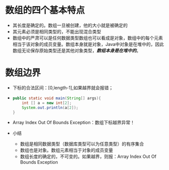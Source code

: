 # 数组的四个基本特点

- 其长度是确定的。数组一旦被创建，他的大小就是被确定的
- 其元素必须是相同类型的，不能出现混合类型
- 数组中的严肃可以是任何数据类型数组也可以看成是对象，数组中的每个元素相当于该对象的成员变量。数组本身就是对象，Java中对象是在堆中的，因此数组无论保存原始类型还是其他对象类型，***数组本身是在堆中的***。

# 数组边界

- 下标的合法区间：[0,length-1],如果越界就会报错；

- ```java
  public static void main(String[] args){
      int [] a = new int[2];
      System.out.println(a[2]);
  }
  ```

- Array Index Out Of Bounds Exception：数组下标越界异常！

- 小结

  - 数组是相同数据类型（数据库类型可以为任意类型）的有序集合
  - 数组也是对象。数组元素相当于对象的成员变量
  - 数组长度的确定的，不可变的。如果越界，则报：Array Index Out Of Bounds Exception